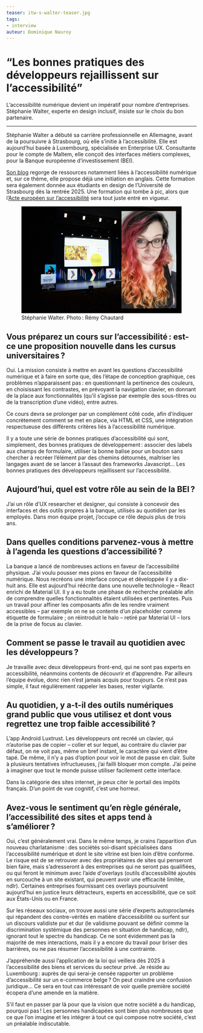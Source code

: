 ```yaml
---
teaser: itw-s-walter-teaser.jpg
tags:
- interview
auteur: Dominique Nauroy
---
```

<hgroup>
	<h1><q>Les bonnes pratiques des développeurs rejaillissent sur l’accessibilité</q></h1>
	<p>L’accessibilité numérique devient un impératif pour nombre d’entreprises. Stéphanie Walter, experte en design inclusif, insiste sur le choix du bon partenaire.</p>
</hgroup>
<hr>
<div class="intro">
    <p>Stéphanie Walter a débuté sa carrière professionnelle en Allemagne, avant de la poursuivre à Strasbourg, où elle s’initie à l’accessibilité. Elle est aujourd’hui basée à Luxembourg, spécialisée en <span lang="en">Enterprise UX</span>. Consultante pour le compte de Maltem, elle conçoit des interfaces métiers complexes, pour la Banque européenne d’investissement (BEI).</p>
    <p><a href="https://stephaniewalter.design/">Son blog</a> regorge de ressources notamment liées à l’accessibilité numérique et, sur ce thème, elle propose déjà une initiation en anglais. Cette formation sera également donnée aux étudiants en design de l’Université de Strasbourg dès la rentrée 2025. Une formation qui tombe à pic, alors que l’<a href="https://accessibilite.public.lu/fr/news/2023-02-27-european_accessibility_act.html">Acte européen sur l’accessibilité</a> sera tout juste entré en vigueur.</p>
</div>
<figure role="group" aria-label="Stéphanie Walter. Photo: Rémy Chautard" class="pic">
    <img src="img/itw-s-walter.jpg" alt="Une photo de Stéphanie Walter donnant une présentation à DevFest 2020 Nantes">
    <figcaption>Stéphanie Walter. Photo&#8239;: Rémy Chautard</figcaption>
</figure>

<h2>Vous préparez un cours sur l’accessibilité&#8239;: est-ce une proposition nouvelle dans les cursus universitaires&#8239;?</h2>
<p>Oui. La mission consiste à mettre en avant les questions d’accessibilité numérique et à faire en sorte que, dès l’étape de conception graphique, ces problèmes n’apparaissent pas&#8239;: en questionnant la pertinence des couleurs, en choisissant les contrastes, en prévoyant la navigation clavier, en donnant de la place aux fonctionnalités (qu’il s’agisse par exemple des sous-titres ou de la transcription d’une vidéo), entre autres.</p>
<p>Ce cours devra se prolonger par un complément côté code, afin d’indiquer concrètement comment se met en place, via HTML et CSS, une intégration respectueuse des différents critères liés à l’accessibilité numérique.</p>
<p>Il y a toute une série de bonnes pratiques d’accessibilité qui sont, simplement, des bonnes pratiques de développement&#8239;: associer des labels aux champs de formulaire, utiliser la bonne balise pour un bouton sans chercher à recréer l’élément par des chemins détournés, maîtriser les langages avant de se lancer à l’assaut des frameworks Javascript... Les bonnes pratiques des développeurs rejaillissent sur l’accessibilité.</p>
<h2>Aujourd’hui, quel est votre rôle au sein de la BEI&#8239;?</h2>
<p>J’ai un rôle d’<span lang="en">UX researcher et designer</span>, qui consiste à concevoir des interfaces et des outils propres à la banque, utilisés au quotidien par les employés. Dans mon équipe projet, j’occupe ce rôle depuis plus de trois ans.</p>
<h2>Dans quelles conditions parvenez-vous à mettre à l’agenda les questions d’accessibilité&#8239;?</h2>
<p>La banque a lancé de nombreuses actions en faveur de l’accessibilité physique. J’ai voulu pousser mes pions en faveur de l’accessibilité numérique. Nous recréons une interface conçue et développée il y a dix-huit ans. Elle est aujourd’hui réécrite dans une nouvelle technologie – React enrichi de Material UI. Il y a eu toute une phase de recherche préalable afin de comprendre quelles fonctionnalités étaient utilisées et pertinentes. Puis un travail pour affiner les composants afin de les rendre vraiment accessibles – par exemple on ne se contente d’un placeholder comme étiquette de formulaire ; on réintroduit le halo – retiré par Material UI – lors de la prise de focus au clavier.</p>
<h2>Comment se passe le travail au quotidien avec les développeurs&#8239;?</h2>
<p>Je travaille avec deux développeurs front-end, qui ne sont pas experts en accessibilité, néanmoins contents de découvrir et d’apprendre. Par ailleurs l’équipe évolue, donc rien n’est jamais acquis pour toujours. Ce n’est pas simple, il faut régulièrement rappeler les bases, rester vigilante.</p>
<h2>Au quotidien, y a-t-il des outils numériques grand public que vous utilisez et dont vous regrettez une trop faible accessibilité&#8239;?</h2>
<p>L’app Android Luxtrust. Les développeurs ont recréé un clavier, qui n’autorise pas de copier – coller et sur lequel, au contraire du clavier par défaut, on ne voit pas, même un bref instant, le caractère qui vient d’être tapé. De même, il n’y a pas d’option pour voir le mot de passe en clair. Suite à plusieurs tentatives infructueuses, j’ai failli bloquer mon compte. J’ai peine à imaginer que tout le monde puisse utiliser facilement cette interface.</p>
<p>Dans la catégorie des sites internet, je peux citer le portail des impôts français. D’un point de vue cognitif, c’est une horreur.</p>
<h2>Avez-vous le sentiment qu’en règle générale, l’accessibilité des sites et apps tend à s’améliorer&#8239;?</h2>
<p>Oui, c’est généralement vrai. Dans le même temps, je crains l’apparition d’un nouveau charlatanisme&#8239;: des sociétés soi-disant spécialisées dans l’accessibilité numérique et dont le site vitrine est bien loin d’être conforme. Le risque est de se retrouver avec des propriétaires de sites qui penseront bien faire, mais s’adresseront à des entreprises qui ne seront pas qualifiées, ou qui feront le minimum avec l’aide d’<span lang="en">overlays</span> (outils d’accessibilité ajoutés en surcouche à un site existant, qui peuvent avoir une efficacité limitée, ndlr). Certaines entreprises fournissant ces <span lang="en">overlays</span> poursuivent aujourd’hui en justice leurs détracteurs, experts en accessibilité, que ce soit aux États-Unis ou en France.</p>
<p>Sur les réseaux sociaux, on trouve aussi une série d’experts autoproclamés qui répandent des contre-vérités en matière d’accessibilité ou surfent sur un discours validiste pur et dur (le validisme pouvant se définir comme la discrimination systémique des personnes en situation de handicap, ndlr), ignorant tout le spectre du handicap. Ce ne sont évidemment pas la majorité de mes interactions, mais il y a encore du travail pour briser des barrières, ou ne pas résumer l’accessibilité à une contrainte.</p>
<p>J’appréhende aussi l’application de la loi qui veillera dès 2025 à l’accessibilité des biens et services du secteur privé. Je réside au Luxembourg&#8239;: auprès de qui serai-je censée rapporter un problème d’accessibilité sur un e-commerce belge&#8239;? On peut craindre une confusion juridique... Ce sera en tout cas intéressant de voir quelle première société écopera d’une amende en la matière.</p>
<p>S’il faut en passer par là pour que la vision que notre société a du handicap, pourquoi pas&#8239;! Les personnes handicapées sont bien plus nombreuses que ce que l’on imagine et les intégrer à tout ce qui compose notre société, c’est un préalable indiscutable.</p>